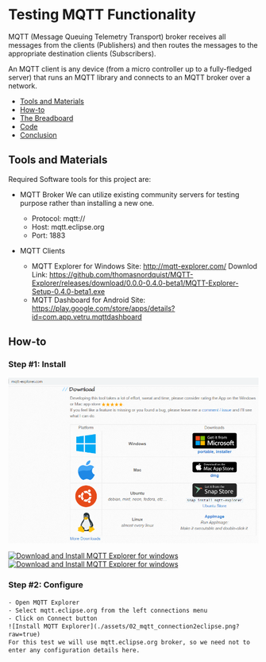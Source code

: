 # Testing MQTT Functionality

MQTT (Message Queuing Telemetry Transport) broker receives all messages from the clients (Publishers) and then routes the messages to the appropriate destination clients (Subscribers).

An MQTT client is any device (from a micro controller up to a fully-fledged server) that runs an MQTT library and connects to an MQTT broker over a network.

- [Tools and Materials](#tools-and-materials)
- [How-to](#how-to)
- [The Breadboard](#the-breadboard)
- [Code](#code)
- [Conclusion](#conclusion)

## Tools and Materials
Required Software tools for this project are:
- MQTT Broker
	We can utilize existing community servers for testing purpose rather than installing a new one.
	- Protocol: mqtt://
	- Host: mqtt.eclipse.org
	- Port: 1883

- MQTT Clients
	- MQTT Explorer for Windows 
		Site: http://mqtt-explorer.com/
		Downlod Link: https://github.com/thomasnordquist/MQTT-Explorer/releases/download/0.0.0-0.4.0-beta1/MQTT-Explorer-Setup-0.4.0-beta1.exe
	- MQTT Dashboard for Android
		Site: https://play.google.com/store/apps/details?id=com.app.vetru.mqttdashboard

## How-to
### Step #1: Install
![Install MQTT Explorer](./assets/01_insall_mqtt_explorer.png?raw=true)

[![Download and Install MQTT Explorer for windows](https://img.youtube.com/vi/hxiqCPJElR4/0.jpg)](https://youtu.be/hxiqCPJElR4)
[![Download and Install MQTT Explorer for windows](http://img.youtube.com/vi/hxiqCPJElR4/0.jpg)](http://www.youtube.com/watch?v=hxiqCPJElR4)

### Step #2: Configure
	- Open MQTT Explorer
	- Select mqtt.eclipse.org from the left connections menu
	- Click on Connect button
	![Install MQTT Explorer](./assets/02_mqtt_connection2eclipse.png?raw=true)
	For this test we will use mqtt.eclipse.org broker, so we need not to enter any configuration details here.

